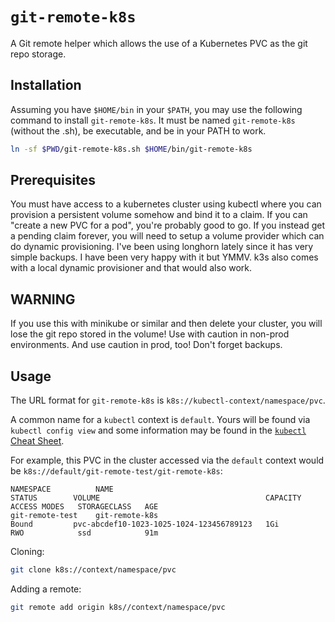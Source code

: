 # `git-remote-k8s`

A Git remote helper which allows the use of a Kubernetes PVC as the
git repo storage.

## Installation

Assuming you have `$HOME/bin` in your `$PATH`, you may use the following command to install
`git-remote-k8s`.  It must be named `git-remote-k8s` (without the .sh), be executable, and
be in your PATH to work.

```bash
ln -sf $PWD/git-remote-k8s.sh $HOME/bin/git-remote-k8s
```

## Prerequisites

You must have access to a kubernetes cluster using kubectl where you can provision a
persistent volume somehow and bind it to a claim.  If you can "create a new PVC for a pod",
you're probably good to go.  If you instead get a pending claim forever, you will need
to setup a volume provider which can do dynamic provisioning.  I've been using longhorn
lately since it has very simple backups.  I have been very happy with it but YMMV.  k3s
also comes with a local dynamic provisioner and that would also work.

## WARNING

If you use this with minikube or similar and then delete your cluster, you will lose the
git repo stored in the volume!  Use with caution in non-prod environments.  And use caution
in prod, too!  Don't forget backups.

## Usage

The URL format for `git-remote-k8s` is `k8s://kubectl-context/namespace/pvc`.

A common name for a `kubectl` context is `default`.  Yours will be found via
`kubectl config view` and some information may be found in the
[`kubectl` Cheat Sheet](https://kubernetes.io/docs/reference/kubectl/cheatsheet/#kubectl-context-and-configuration).

For example, this PVC in the cluster accessed via the `default` context would
be `k8s://default/git-remote-test/git-remote-k8s`:
```
NAMESPACE          NAME                                                                                                             STATUS        VOLUME                                     CAPACITY   ACCESS MODES   STORAGECLASS   AGE
git-remote-test    git-remote-k8s                                                                                                   Bound         pvc-abcdef10-1023-1025-1024-123456789123   1Gi        RWO            ssd            91m
```

Cloning:

```bash
git clone k8s://context/namespace/pvc
```

Adding a remote:

```bash
git remote add origin k8s//context/namespace/pvc
```
